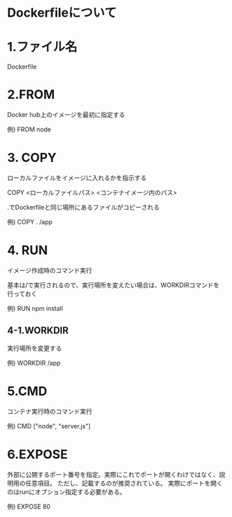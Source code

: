 # Dockerfileについて

# 1.ファイル名

Dockerfile

# 2.FROM

Docker hub上のイメージを最初に指定する

例) FROM node

# 3. COPY

ローカルファイルをイメージに入れるかを指示する

COPY <ローカルファイルパス> <コンテナイメージ内のパス>

.でDockerfileと同じ場所にあるファイルがコピーされる

例) COPY . /app

# 4. RUN

イメージ作成時のコマンド実行

基本は/で実行されるので、実行場所を変えたい場合は、WORKDIRコマンドを行っておく

例) RUN npm install

## 4-1.WORKDIR

実行場所を変更する

例) WORKDIR /app


# 5.CMD

コンテナ実行時のコマンド実行

例) CMD ["node", "server.js"]

# 6.EXPOSE

外部に公開するポート番号を指定。実際にこれでポートが開くわけではなく、説明用の任意項目。
ただし、記載するのが推奨されている。
実際にポートを開くのはrunにオプション指定する必要がある。

例) EXPOSE 80

